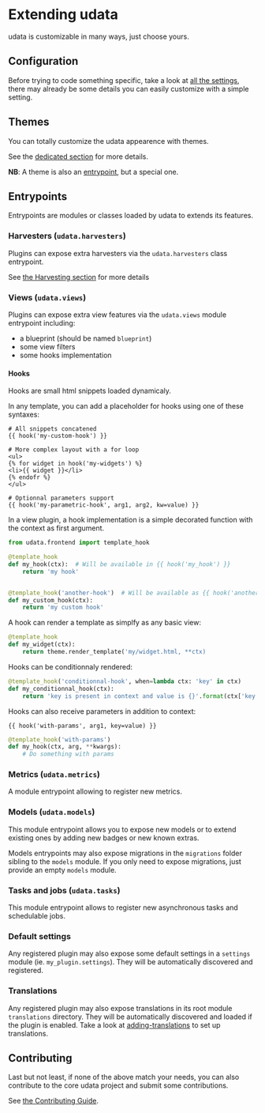 # Extending udata

udata is customizable in many ways, just choose yours.

## Configuration

Before trying to code something specific, take a look at [all the settings](adapting-settings.md),
there may already be some details you can easily customize with a simple setting.

## Themes

You can totally customize the udata appearence with themes.

See the [dedicated section](creating-theme.md) for more details.

**NB**: A theme is also an [entrypoint](#entrypoints), but a special one.

## Entrypoints

Entrypoints are modules or classes loaded by udata to extends its features.

### Harvesters (`udata.harvesters`)

Plugins can expose extra harvesters via the `udata.harvesters` class entrypoint.

See [the Harvesting section](harvesting.md#custom) for more details

### Views (`udata.views`)

Plugins can expose extra view features via the `udata.views` module entrypoint including:

- a blueprint (should be named `blueprint`)
- some view filters
- some hooks implementation

#### Hooks

Hooks are small html snippets loaded dynamicaly.

In any template, you can add a placeholder for hooks using one of these syntaxes:

```html+jinja
# All snippets concatened
{{ hook('my-custom-hook') }}

# More complex layout with a for loop
<ul>
{% for widget in hook('my-widgets') %}
<li>{{ widget }}</li>
{% endofr %}
</ul>

# Optionnal parameters support
{{ hook('my-parametric-hook', arg1, arg2, kw=value) }}
```

In a view plugin, a hook implementation is a simple decorated function with the context as first argument.

```python
from udata.frontend import template_hook

@template_hook
def my_hook(ctx):  # Will be available in {{ hook('my_hook') }}
    return 'my hook'


@template_hook('another-hook')  # Will be available as {{ hook('another-hook') }}
def my_custom_hook(ctx):
    return 'my custom hook'
```

A hook can render a template as simplfy as any basic view:

```python
@template_hook
def my_widget(ctx):
    return theme.render_template('my/widget.html, **ctx)
```

Hooks can be conditionnaly rendered:

```python
@template_hook('conditionnal-hook', when=lambda ctx: 'key' in ctx)
def my_conditionnal_hook(ctx):
    return 'key is present in context and value is {}'.format(ctx['key'])
```

Hooks can also receive parameters in addition to context:

```html+jinja
{{ hook('with-params', arg1, key=value) }}
```
```python
@template_hook('with-params')
def my_hook(ctx, arg, **kwargs):
    # Do something with params
```

### Metrics (`udata.metrics`)

A module entrypoint allowing to register new metrics.

### Models (`udata.models`)

This module entrypoint allows you to expose new models or to extend existing ones by adding new badges or new known extras.

Models entrypoints may also expose migrations in the `migrations` folder sibling to the `models` module.
If you only need to expose migrations, just provide an empty `models` module.

### Tasks and jobs (`udata.tasks`)

This module entrypoint allows to register new asynchronous tasks and schedulable jobs.

### Default settings

Any registered plugin may also expose some default settings in a `settings` module (ie. `my_plugin.settings`). They will be automatically discovered and registered.

### Translations

Any registered plugin may also expose translations in its root module `translations` directory.
They will be automatically discovered and loaded if the plugin is enabled.
Take a look at [adding-translations](adding-translations.md) to set up translations.

## Contributing

Last but not least, if none of the above match your needs,
you can also contribute to the core udata project and submit some contributions.

See [the Contributing Guide](contributing-guide.md).
